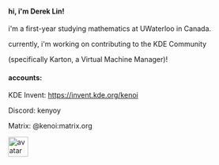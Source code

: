 #### hi, i'm Derek Lin! 

i'm a first-year studying mathematics at UWaterloo in Canada.

currently, i'm working on contributing to the KDE Community

(specifically Karton, a Virtual Machine Manager)!

#### accounts:

KDE Invent: https://invent.kde.org/kenoi

Discord: kenyoy

Matrix: @kenoi:matrix.org

<img src="https://github.com/user-attachments/assets/1ef2f84f-2603-4117-bbd4-7899ff95999e" width="40px" alt="avatar">
